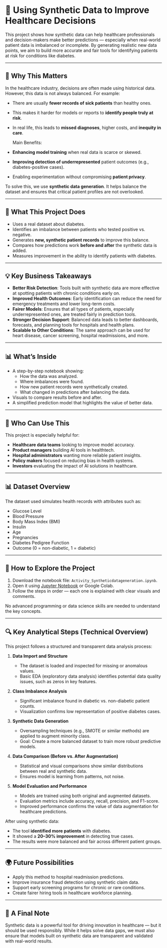 # 🏥 Using Synthetic Data to Improve Healthcare Decisions

This project shows how synthetic data can help healthcare professionals and decision-makers make better predictions — especially when real-world patient data is imbalanced or incomplete. By generating realistic new data points, we aim to build more accurate and fair tools for identifying patients at risk for conditions like diabetes.

---

## 📌 Why This Matters

In the healthcare industry, decisions are often made using historical data. However, this data is not always balanced. For example:

- There are usually **fewer records of sick patients** than healthy ones.
- This makes it harder for models or reports to **identify people truly at risk**.
- In real life, this leads to **missed diagnoses**, higher costs, and **inequity in care**.

  Main Benefits:
- **Enhancing model training** when real data is scarce or skewed.
- **Improving detection of underrepresented** patient outcomes (e.g., diabetes-positive cases).
- Enabling experimentation without compromising **patient privacy**.


To solve this, we use **synthetic data generation**. It helps balance the dataset and ensures that critical patient profiles are not overlooked.

---

## 🧩 What This Project Does

- Uses a real dataset about diabetes.
- Identifies an imbalance between patients who tested positive vs. negative.
- Generates **new, synthetic patient records** to improve this balance.
- Compares how predictions work **before and after** the synthetic data is added.
- Measures improvement in the ability to identify patients with diabetes.

---

## 💡 Key Business Takeaways

- **Better Risk Detection**: Tools built with synthetic data are more effective at spotting patients with chronic conditions early on.
- **Improved Health Outcomes**: Early identification can reduce the need for emergency treatments and lower long-term costs.
- **Fairer Models**: Ensures that all types of patients, especially underrepresented ones, are treated fairly in prediction tools.
- **Stronger Decision Support**: Balanced data leads to better dashboards, forecasts, and planning tools for hospitals and health plans.
- **Scalable to Other Conditions**: The same approach can be used for heart disease, cancer screening, hospital readmissions, and more.

---

## 📊 What’s Inside

- A step-by-step notebook showing:
  - How the data was analyzed.
  - Where imbalances were found.
  - How new patient records were synthetically created.
  - What changed in predictions after balancing the data.
- Visuals to compare results before and after.
- A simplified prediction model that highlights the value of better data.

---

## 👥 Who Can Use This

This project is especially helpful for:

- **Healthcare data teams** looking to improve model accuracy.
- **Product managers** building AI tools in healthtech.
- **Hospital administrators** wanting more reliable patient insights.
- **Policy makers** focused on reducing bias in health systems.
- **Investors** evaluating the impact of AI solutions in healthcare.

---

## 📊 Dataset Overview

The dataset used simulates health records with attributes such as:

- Glucose Level  
- Blood Pressure  
- Body Mass Index (BMI)  
- Insulin  
- Age  
- Pregnancies  
- Diabetes Pedigree Function  
- Outcome (0 = non-diabetic, 1 = diabetic)

---

## 🚀 How to Explore the Project

1. Download the notebook file: `Activity_Syntheticdatageneration.ipynb`.
2. Open it using [Jupyter Notebook](https://jupyter.org/) or Google Colab.
3. Follow the steps in order — each one is explained with clear visuals and comments.

No advanced programming or data science skills are needed to understand the key concepts.

---

## 🔍 Key Analytical Steps (Technical Overview)

This project follows a structured and transparent data analysis process:

1. **Data Import and Structure**  
   - The dataset is loaded and inspected for missing or anomalous values.
   - Basic EDA (exploratory data analysis) identifies potential data quality issues, such as zeros in key features.

2. **Class Imbalance Analysis**  
   - Significant imbalance found in diabetic vs. non-diabetic patient counts.
   - Visualization confirms low representation of positive diabetes cases.

3. **Synthetic Data Generation**  
   - Oversampling techniques (e.g., SMOTE or similar methods) are applied to augment minority class.
   - Goal: Create a more balanced dataset to train more robust predictive models.

4. **Data Comparison (Before vs. After Augmentation)**  
   - Statistical and visual comparisons show similar distributions between real and synthetic data.
   - Ensures model is learning from patterns, not noise.

5. **Model Evaluation and Performance**  
   - Models are trained using both original and augmented datasets.
   - Evaluation metrics include accuracy, recall, precision, and F1-score.
   - Improved performance confirms the value of data augmentation for healthcare predictions.

After using synthetic data:

- The tool **identified more patients** with diabetes.
- It showed a **20–30% improvement** in detecting true cases.
- The results were more balanced and fair across different patient groups.

---

## 🌍 Future Possibilities

- Apply this method to hospital readmission predictions.
- Improve insurance fraud detection using synthetic claim data.
- Support early screening programs for chronic or rare conditions.
- Create fairer hiring tools in healthcare workforce planning.

---

## 🤝 A Final Note

Synthetic data is a powerful tool for driving innovation in healthcare — but it should be used responsibly. While it helps solve data gaps, we must also ensure that models built on synthetic data are transparent and validated with real-world results.


